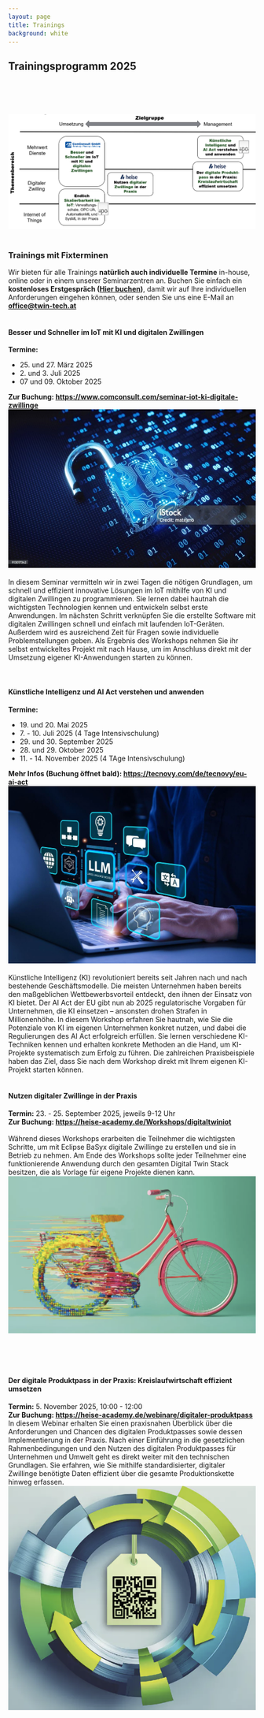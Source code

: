 ```yaml
---
layout: page
title: Trainings
background: white
---
```


<div class="col-lg-12 text-center">
	<h2 class="section-heading text-uppercase">Trainingsprogramm 2025</h2>
<br/>
</div>

<div class="col-md-12">
        <br/><br/><br/>
        <img src="..\assets\img\workshops.png" class="img-fluid" style="max-width: 100%;">
       </div>
<br/>




<div class="container">
<div class="row align-left">
        <h3> Trainings mit Fixterminen</h3>
        <p>Wir bieten für alle Trainings <b>natürlich auch individuelle Termine</b> in-house, online oder in einem unserer Seminarzentren an. Buchen Sie einfach ein <b>kostenloses Erstgespräch (<a href="https://outlook.office.com/bookwithme/user/a3368793e5a549bca2d7f1589bd9873e%40twin-tech.at?anonymous&isanonymous=true">Hier buchen</a>)</b>, damit wir auf Ihre individuellen Anforderungen eingehen können, oder senden Sie uns eine E-Mail an <b><a href="mailto:office@twin-tech.at">office@twin-tech.at</a></b>
        <br/><br/></p>
</div>
<div class="row align-left">
      <div class="col-md-8 align-middle">
        <h4>Besser und Schneller im IoT mit KI und digitalen Zwillingen</h4>
<b>Termine:</b>
<ul>
<li>25. und 27. März 2025</li>
<li>2. und 3. Juli 2025</li>
<li>07 und 09. Oktober 2025</li>
</ul>
<b>Zur Buchung: <a href="https://www.comconsult.com/seminar-iot-ki-digitale-zwillinge/">https://www.comconsult.com/seminar-iot-ki-digitale-zwillinge</a></b><br/>
      </div>
<div class="col-md-4 text-left">
       <img src="..\assets\img\stockimages\lock.jpg" class="img-fluid" style="max-width: 100%;">
      </div>
</div>

<div class="row align-left">
<div class="col-md-12 text-left">
<br/>
In diesem Seminar vermitteln wir in zwei Tagen die nötigen Grundlagen, um schnell und effizient innovative Lösungen im IoT mithilfe von KI und digitalen Zwillingen zu programmieren.
Sie lernen dabei hautnah die wichtigsten Technologien kennen und entwickeln selbst erste Anwendungen. Im nächsten Schritt verknüpfen Sie die erstellte Software mit digitalen Zwillingen schnell und einfach mit laufenden IoT-Geräten.
Außerdem wird es ausreichend Zeit für Fragen sowie individuelle Problemstellungen geben. Als Ergebnis des Workshops nehmen Sie ihr selbst entwickeltes Projekt mit nach Hause, um im Anschluss direkt mit der Umsetzung eigener KI-Anwendungen starten zu können.
</div>
</div>
<br/><br/>
<div class="row align-left">
      <div class="col-md-8 align-middle">
<h4>Künstliche Intelligenz und AI Act verstehen und anwenden</h4>
<b>Termine:</b>
<ul> 
<li>19. und 20. Mai 2025</li>
<li>7. - 10. Juli 2025 (4 Tage Intensivschulung)</li>
<li>29. und 30. September 2025</li>
<li>28. und 29. Oktober 2025</li>
<li>11. - 14. November 2025 (4 TAge Intensivschulung)</li>
</ul>
<b> Mehr Infos (Buchung öffnet bald): <a href="https://tecnovy.com/de/tecnovy/eu-ai-act">https://tecnovy.com/de/tecnovy/eu-ai-act</a> </b><br/>
</div>
<div class="col-md-4 text-left">
       <img src="..\assets\img\stockimages\ai_llm.jpg" class="img-fluid" style="max-width: 100%;">
      </div>
</div>

<div class="row align-left">
<div class="col-md-12 text-left">
<br/>
Künstliche Intelligenz (KI) revolutioniert bereits seit Jahren nach und nach bestehende Geschäftsmodelle. Die meisten Unternehmen haben bereits den maßgeblichen Wettbewerbsvorteil entdeckt, den ihnen der Einsatz von KI bietet. Der AI Act der EU gibt nun ab 2025 regulatorische Vorgaben für Unternehmen, die KI einsetzen – ansonsten drohen Strafen in Millionenhöhe.
In diesem Workshop erfahren Sie hautnah, wie Sie die Potenziale von KI im eigenen Unternehmen konkret nutzen, und dabei die Regulierungen des AI Act erfolgreich erfüllen. Sie lernen verschiedene KI-Techniken kennen und erhalten konkrete Methoden an die Hand, um KI-Projekte systematisch zum Erfolg zu führen. Die zahlreichen Praxisbeispiele haben das Ziel, dass Sie nach dem Workshop direkt mit Ihrem eigenen KI-Projekt starten können.
<br/><br/>

<div class="row align-left">
      <div class="col-md-8 align-middle">
<h4>Nutzen digitaler Zwillinge in der Praxis</h4>
<b>Termin:</b> 23. - 25. September 2025, jeweils 9-12 Uhr <br/>
<b>Zur Buchung: <a href="https://heise-academy.de/Workshops/digitaltwiniot">https://heise-academy.de/Workshops/digitaltwiniot</a></b><br/><br/>
Während dieses Workshops erarbeiten die Teilnehmer die wichtigsten Schritte, um mit Eclipse BaSyx digitale Zwillinge zu erstellen und sie in Betrieb zu nehmen. Am Ende des Workshops sollte jeder Teilnehmer eine funktionierende Anwendung durch den gesamten Digital Twin Stack besitzen, die als Vorlage für eigene Projekte dienen kann.
</div>
<div class="col-md-4 text-left">
       <img src="..\assets\img\stockimages\heise_dt.png" class="img-fluid" style="max-width: 100%;">
      </div>
</div>

<div class="row align-left">
<div class="col-md-12 text-left">
<br/>

<br/><br/>

<div class="row align-left">
      <div class="col-md-8 align-middle">
<h4>Der digitale Produktpass in der Praxis: Kreislaufwirtschaft effizient umsetzen</h4>
<b>Termin:</b> 5. November 2025, 10:00 - 12:00 <br/>
<b>Zur Buchung: <a href="https://heise-academy.de/webinare/digitaler-produktpass">https://heise-academy.de/webinare/digitaler-produktpass</a></b><br/>
In diesem Webinar erhalten Sie einen praxisnahen Überblick über die Anforderungen und Chancen des digitalen Produktpasses sowie dessen Implementierung in der Praxis. Nach einer Einführung in die gesetzlichen Rahmenbedingungen und den Nutzen des digitalen Produktpasses für Unternehmen und Umwelt geht es direkt weiter mit den technischen Grundlagen. Sie erfahren, wie Sie mithilfe standardisierter, digitaler Zwillinge benötigte Daten effizient über die gesamte Produktionskette hinweg erfassen.
</div>
<div class="col-md-4 text-left">
       <img src="..\assets\img\stockimages\heise_dpp.png" class="img-fluid" style="max-width: 100%;">
      </div>
</div>

<div class="row align-left">
<div class="col-md-12 text-left">
<br/>


